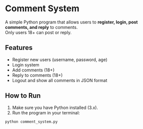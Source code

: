 # Comment System

A simple Python program that allows users to **register, login, post comments, and reply** to comments.  
Only users 18+ can post or reply.

## Features
- Register new users (username, password, age)
- Login system
- Add comments (18+)
- Reply to comments (18+)
- Logout and show all comments in JSON format

## How to Run
1. Make sure you have Python installed (3.x).
2. Run the program in your terminal:

```bash
python comment_system.py
